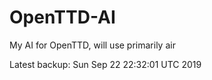 # OpenTTD-AI
My AI for OpenTTD, will use primarily air

Latest backup: Sun Sep 22 22:32:01 UTC 2019

